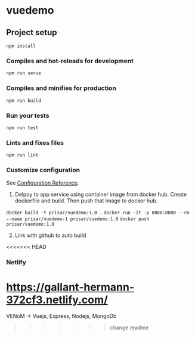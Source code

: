 # vuedemo

## Project setup
```
npm install
```

### Compiles and hot-reloads for development
```
npm run serve
```

### Compiles and minifies for production
```
npm run build
```

### Run your tests
```
npm run test
```

### Lints and fixes files
```
npm run lint
```

### Customize configuration
See [Configuration Reference](https://cli.vuejs.org/config/).


1. Delpoy to app service using container image from docker hub. Create dockerfile and build. Then push that image to docker hub.

`docker build -t prisar/vuedemo:1.0 .`
`docker run -it -p 8080:8080 --rm --name prisar/vuedemo-1 prisar/vuedemo:1.0`
`docker push prisar/vuedemo:1.0`

2. Link with github to auto build 

<<<<<<< HEAD
### Netlify

https://gallant-hermann-372cf3.netlify.com/
=======
VENoM -> Vuejs, Express, Nodejs, MongoDb
>>>>>>> change readme
